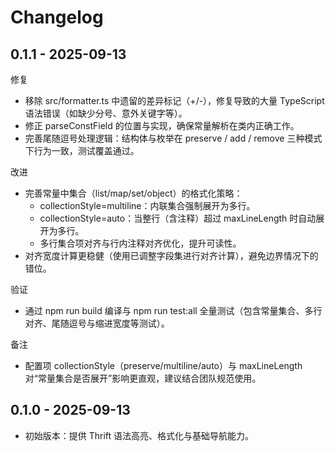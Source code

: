 # Changelog

## 0.1.1 - 2025-09-13

修复
- 移除 src/formatter.ts 中遗留的差异标记（+/-），修复导致的大量 TypeScript 语法错误（如缺少分号、意外关键字等）。
- 修正 parseConstField 的位置与实现，确保常量解析在类内正确工作。
- 完善尾随逗号处理逻辑：结构体与枚举在 preserve / add / remove 三种模式下行为一致，测试覆盖通过。

改进
- 完善常量中集合（list/map/set/object）的格式化策略：
  - collectionStyle=multiline：内联集合强制展开为多行。
  - collectionStyle=auto：当整行（含注释）超过 maxLineLength 时自动展开为多行。
  - 多行集合项对齐与行内注释对齐优化，提升可读性。
- 对齐宽度计算更稳健（使用已调整字段集进行对齐计算），避免边界情况下的错位。

验证
- 通过 npm run build 编译与 npm run test:all 全量测试（包含常量集合、多行对齐、尾随逗号与缩进宽度等测试）。

备注
- 配置项 collectionStyle（preserve/multiline/auto）与 maxLineLength 对“常量集合是否展开”影响更直观，建议结合团队规范使用。

## 0.1.0 - 2025-09-13
- 初始版本：提供 Thrift 语法高亮、格式化与基础导航能力。
